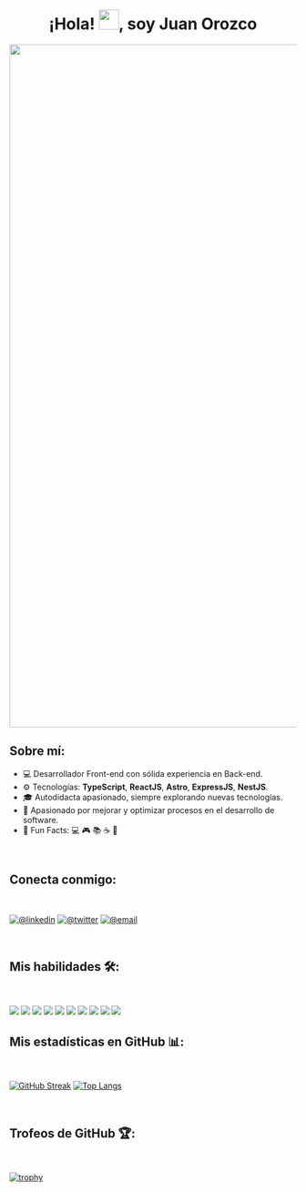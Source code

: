 
<h1 align="center">¡Hola! <img src="https://media.giphy.com/media/hvRJCLFzcasrR4ia7z/giphy.gif" width="35">, soy Juan Orozco</h1>

<div align="center" width="50">
    <img alt="developer" src="https://res.cloudinary.com/dfmkgykqh/image/upload/v1727573759/t8yrjg3pafuoflpejuer.png" width="1200"/>
</div>

## Sobre mí:

- 💻 Desarrollador Front-end con sólida experiencia en Back-end.
- ⚙️ Tecnologías: **TypeScript**, **ReactJS**, **Astro**, **ExpressJS**, **NestJS**.
- 🎓 Autodidacta apasionado, siempre explorando nuevas tecnologías.
- 🎯 Apasionado por mejorar y optimizar procesos en el desarrollo de software.
- 🎉 Fun Facts: 💻 🎮 📚 ☕ 🚀

<br>

## Conecta conmigo:

<br>

[![@linkedin](https://img.icons8.com/fluency/48/000000/linkedin.png "@linkedin")]([https://www.linkedin.com/in/tuusuario/](https://www.linkedin.com/in/jdcodework/)) [![@twitter](https://img.icons8.com/fluency/48/000000/twitter-squared.png "@twitter")]([https://twitter.com/tuusuario](https://x.com/JDCodeWork)) [![@email](https://img.icons8.com/fluency/48/000000/apple-mail.png "@email")](mailto:contacto@jdcode.work)

<br>

## Mis habilidades 🛠️:

<br>

<img src="https://img.icons8.com/color/48/000000/html-5--v1.png"/> <img src="https://img.icons8.com/color/48/000000/css3.png"/> <img src="https://img.icons8.com/color/48/000000/tailwindcss.png"/> <img src="https://img.icons8.com/color/48/000000/javascript--v1.png"/> <img src="https://img.icons8.com/color/48/000000/typescript.png"/> <img src="https://img.icons8.com/color/48/000000/react-native.png"/> <img src="https://img.icons8.com/fluency/48/000000/express-js.png"/> <img src="https://img.icons8.com/color/48/000000/nestjs.png"/>  <img src="https://img.icons8.com/color/48/000000/postgreesql.png"/> <img src="https://img.icons8.com/color/48/000000/mongodb.png"/>
<br>

## Mis estadísticas en GitHub 📊:

<br>

[![GitHub Streak](https://github-readme-streak-stats.herokuapp.com?user=JDCodeWork&theme=algolia)](https://git.io/streak-stats) [![Top Langs](https://github-readme-stats.vercel.app/api/top-langs/?username=JDCodeWork&theme=algolia)](https://github.com/JDCodeWork/github-readme-stats)

<br>

## Trofeos de GitHub 🏆:

<br>

[![trophy](https://github-profile-trophy.vercel.app/?username=JDCodeWork)](https://github.com/JDCodeWork/github-profile-trophy)
